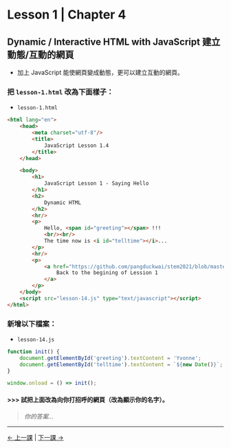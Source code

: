 # Lesson 1 | Chapter 4

## Dynamic / Interactive HTML with JavaScript 建立動態/互動的網頁
- 加上 JavaScript 能使網頁變成動態，更可以建立互動的網頁。

### 把 `lesson-1.html` 改為下面樣子：
- `lesson-1.html`
```html
<html lang="en">
	<head>
		<meta charset="utf-8"/>
		<title>
			JavaScript Lesson 1.4
		</title>
	</head>

	<body>
		<h1>
			JavaScript Lesson 1 - Saying Hello
		</h1>
		<h2>
			Dynamic HTML
		</h2>
		<hr/>
		<p>
			Hello, <span id="greeting"></span> !!!
			<br/><br/>
			The time now is <i id="telltime"></i>...
		</p>
		<hr/>
		<p>
			<a href="https://github.com/pangduckwai/stem2021/blob/master/Lesson-1/README.md">
				Back to the begining of Lession 1
			</a>
		</p>
	</body>
	<script src="lesson-14.js" type="text/javascript"></script>
</html>
```

### 新增以下檔案：
- `lesson-14.js`
```javascript
function init() {
	document.getElementById('greeting').textContent = 'Yvonne';
	document.getElementById('telltime').textContent = `${new Date()}`;
}

window.onload = () => init();
```

#### >>> 試把上面改為向你打招呼的網頁（改為顯示你的名字）。
> _你的答案..._

---

[← 上一課](lesson-13.md) | [下一課 →](lesson-15.md)
